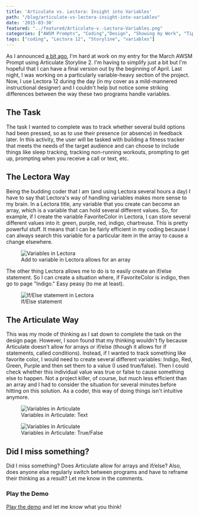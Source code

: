 ```yaml
---
title: 'Articulate vs. Lectora: Insight into Variables'
path: "/blog/articulate-vs-lectora-insight-into-variables"
date: '2015-03-30'
featured: "../featured/Articulate-v.-Lectora-Variables.png"
categories: ["AWSM Prompts", "Coding","Design", "Showing my Work", "Tips"]
tags: ["coding", "Lectora 12", "Storyline", "variables"]
---
```


As I announced [a bit ago](/blog/awsm-prompt-2-in-progress/ "AWSM Prompt 2: In Progress"), I'm hard at work on my entry for the March AWSM Prompt using Articulate Storyline 2\. I'm having to simplify just a bit but I'm hopeful that I can have a final version out by the beginning of April. Last night, I was working on a particularly variable-heavy section of the project. Now, I use Lectora 12 during the day (in my cover as a mild-mannered instructional designer) and I couldn't help but notice some striking differences between the way these two programs handle variables.

## The Task

The task I wanted to complete was to track whether several build options had been pressed, so as to use their presence (or absence) in feedback later. In this activity, the user will be tasked with building a fitness tracker that meets the needs of the target audience and can choose to include things like sleep tracking, tracking non-running workouts, prompting to get up, prompting when you receive a call or text, etc.

## The Lectora Way

Being the budding coder that I am (and using Lectora several hours a day) I have to say that Lectora's way of handling variables makes more sense to my brain. In a Lectora title, any variable that you create can become an array, which is a variable that can hold several different values. So, for example, if I create the variable FavoriteColor in Lectora, I can store several different values into it: green, purple, red, indigo, chartreuse. This is pretty powerful stuff. It means that I can be fairly efficient in my coding because I can always search this variable for a particular item in the array to cause a change elsewhere.

<figure>
  <img
    sizes="(max-width: 810px) 100vw, 810px"
    srcset="http://res.cloudinary.com/dhdaswa6t/image/upload/f_auto,q_60,w_203/v1530396697/blog/Lectora-Variables.png 203w,
            http://res.cloudinary.com/dhdaswa6t/image/upload/f_auto,q_60,w_405/v1530396697/blog/Lectora-Variables.png 405w,
            http://res.cloudinary.com/dhdaswa6t/image/upload/f_auto,q_60,w_810/v1530396697/blog/Lectora-Variables.png 810w,
            http://res.cloudinary.com/dhdaswa6t/image/upload/f_auto,q_60,w_1215/v1530396697/blog/Lectora-Variables.png 1215w"
    src="http://res.cloudinary.com/dhdaswa6t/image/upload/f_auto,q_60,w_810/v1530396697/blog/Lectora-Variables.png"
    alt="Variables in Lectora"/>
  <figcaption>Add to variable in Lectora allows for an array</figcaption>
</figure>

The other thing Lectora allows me to do is to easily create an if/else statement. So I can create a situation where, if FavoriteColor is indigo, then go to page "Indigo." Easy peasy (to me at least).

<figure>
  <img
    sizes="(max-width: 810px) 100vw, 810px"
    srcset="http://res.cloudinary.com/dhdaswa6t/image/upload/f_auto,q_60,w_203/v1530396697/blog/Lectora-if-else.png 203w,
            http://res.cloudinary.com/dhdaswa6t/image/upload/f_auto,q_60,w_405/v1530396697/blog/Lectora-if-else.png 405w,
            http://res.cloudinary.com/dhdaswa6t/image/upload/f_auto,q_60,w_810/v1530396697/blog/Lectora-if-else.png 810w,
            http://res.cloudinary.com/dhdaswa6t/image/upload/f_auto,q_60,w_1215/v1530396697/blog/Lectora-if-else.png 1215w"
    src="http://res.cloudinary.com/dhdaswa6t/image/upload/f_auto,q_60,w_810/v1530396697/blog/Lectora-if-else.png"
    alt="If/Else statement in Lectora"/>
  <figcaption>If/Else statement</figcaption>
</figure>

## The Articulate Way

This was my mode of thinking as I sat down to complete the task on the design page. However, I soon found that my thinking wouldn't fly because Articulate doesn't allow for arrays or if/else (though it allows for if statements, called conditions). Instead, if I wanted to track something like favorite color, I would need to create several different variables: Indigo, Red, Green, Purple and then set them to a value (I used true/false). Then I could check whether this individual value was true or false to cause something else to happen. Not a project killer, of course, but much less efficient than an array and I had to consider the situation for several minutes before hitting on this solution. As a coder, this way of doing things isn't intuitive anymore.

<figure>
  <img
    sizes="(max-width: 810px) 100vw, 810px"
    srcset="http://res.cloudinary.com/dhdaswa6t/image/upload/f_auto,q_60,w_203/v1530396697/blog/ArticulateVariables.png 203w,
            http://res.cloudinary.com/dhdaswa6t/image/upload/f_auto,q_60,w_405/v1530396697/blog/ArticulateVariables.png 405w,
            http://res.cloudinary.com/dhdaswa6t/image/upload/f_auto,q_60,w_810/v1530396697/blog/ArticulateVariables.png 810w,
            http://res.cloudinary.com/dhdaswa6t/image/upload/f_auto,q_60,w_1215/v1530396697/blog/ArticulateVariables.png 1215w"
    src="http://res.cloudinary.com/dhdaswa6t/image/upload/f_auto,q_60,w_810/v1530396697/blog/ArticulateVariables.png"
    alt="Variables in Articulate" />
  <figcaption>Variables in Articulate: Text</figcaption>
</figure>

<figure>
  <img
    sizes="(max-width: 810px) 100vw, 810px"
    srcset="http://res.cloudinary.com/dhdaswa6t/image/upload/f_auto,q_60,w_203/v1530396697/blog/ArticulateVariables2.png 203w,
            http://res.cloudinary.com/dhdaswa6t/image/upload/f_auto,q_60,w_405/v1530396697/blog/ArticulateVariables2.png 405w,
            http://res.cloudinary.com/dhdaswa6t/image/upload/f_auto,q_60,w_810/v1530396697/blog/ArticulateVariables2.png 810w,
            http://res.cloudinary.com/dhdaswa6t/image/upload/f_auto,q_60,w_1215/v1530396697/blog/ArticulateVariables2.png 1215w"
    src="http://res.cloudinary.com/dhdaswa6t/image/upload/f_auto,q_60,w_810/v1530396697/blog/ArticulateVariables2.png"
    alt="Variables in Articulate" />
  <figcaption>Variables in Articulate: True/False</figcaption>
</figure>

## Did I miss something?

Did I miss something? Does Articulate allow for arrays and if/else? Also, does anyone else regularly switch between programs and have to reframe their thinking as a result? Let me know in the comments.

### Play the Demo

[Play the demo](http://knanthony.com/showcase/Fitopoly/story.html "Fit.o.poly Game") and let me know what you think!
